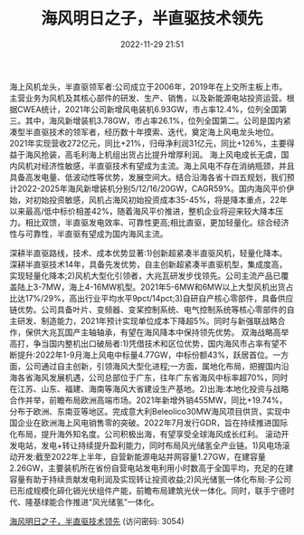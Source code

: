 ﻿---
title: 海风明日之子，半直驱技术领先
date: 2022-11-29 21:51
tags:
- 明阳智能
updated: 
---

海上风机龙头，半直驱领军者:公司成立于2006年，2019年在上交所主板上市。主营业务为风机及其核心部件的研发、生产、销售，以及新能源电站投资运营。根据CWEA统计，2021年公司新增风电装机6.93GW，市占率12.4%，位列全国第三。其中，海风新增装机3.78GW，市占率26.1%，位列全国第二。公司是国内紧凑型半直驱技术的领军者，经历数十年摸索、迭代，奠定海上风电龙头地位。2021年实现营收272亿元，同比+21%，归母净利润31亿元，同比+126%，主要得益于海风抢装，高毛利海上机组出货占比提升增厚利润。
海上风电成长无虞，国内风机对经济性敏感，半直驱技术有望成为主流。海上风电不存在消纳瓶颈，并且具备高发电量、低波动性等优势，发展空间大。结合沿海各省十四五规划，我们预计2022-2025年海风新增装机分别5/12/16/20GW，CAGR59%。国内海风平价伊始，对初始投资敏感，风机占海风初始投资成本35-45%，将是降本重点，22年以来最高/低中标价相差42%，随着海风平价推进，整机企业将迎来较大降本压力。相比双馈，半直驱发电效率、可靠性更高;相比直驱，更加轻量化。综合经济性与可靠性，半直驱有望成为国内海风主流。
<!-- more -->
深耕半直驱路线，技术、成本优势显著:1)创新超紧凑半直驱风机，轻量化降本。深耕半直驱技术14年，具备先发优势，自主创新超紧凑半直驱机型，集成度高，实现轻量化降本;2)风机大型化引领者，大兆瓦研发步伐领先。公司主流产品已覆盖陆上3-7MW，海上4-16MW机型。2021年5-6MW和6MW以上大型风机出货占比达17%/29%，高出行业平均水平9pct/14pct;3)自研自产核心零部件，具备供应链优势。公司具备叶片、变频器、变桨控制系统、电气控制系统等核心零部件的自主研发、制造能力，2021年预计实现单位成本下降超5%。同时与新强联战略合作，保供大兆瓦国产主轴轴承，有望在海风降本中保持领先优势。
双海战略高举高打，争当国内整机出口破局者:1)凭借技术和区位优势，国内海风市占率有望不断提升:2022年1-9月海上风电中标量4.77GW，中标份额43%，跃居首位。一方面，公司通过自主创新，引领海风大型化进程;一方面，属地化布局，把握国内沿海各省海风发展机遇，公司总部位于广东，往年广东省海风中标率超70%，同时在江苏、山东、福建、海南等海风大省建设生产基地。2)出海:本地化投资与战略合作并举，前瞻布局欧洲高端市场。2021年新增外销455MW，同比+19.74%，分布于欧洲、东南亚等地区。完成意大利Beleolico30MW海风项目供货，实现中国企业在欧洲海上风电销售零的突破。2022年7月发行GDR，旨在持续推进国际化布局，提升海外知名度。公司积极出海，有望享受全球海风成长红利。
滚动开发电站，发电+转让持续提升盈利能力，同时布局风光储氢全产业链。1)风电场滚动开发:截至2022年上半年，自营新能源电站并网容量1.27GW，在建容量2.26GW，主要装机所在省份自营电站发电利用小时数高于全国平均，充足的在建容量有助于持续贡献发电利润及实现转让投资收益;2)风光储氢一体化布局:子公司已形成规模化碲化镉光伏组件产能，前瞻布局建筑光伏一体化。同时，联手宁德时代、隆基绿能合作推进“风光储氢”一体化。

[海风明日之子，半直驱技术领先](https://url12.ctfile.com/f/3948612-735793687-30bcea?p=3054)
(访问密码: 3054)

